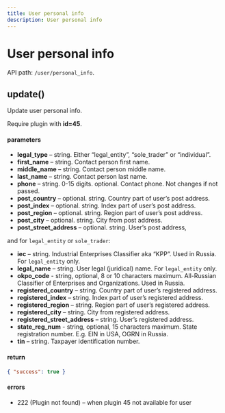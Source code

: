 ```yaml
---
title: User personal info
description: User personal info
---
```


# User personal info

API path: `/user/personal_info`.

## update()

Update user personal info.

Require plugin with **id=45**.

#### parameters

*   **legal_type** – string. Either “legal\_entity”, “sole\_trader” or “individual”.
*   **first_name** – string. Contact person first name.
*   **middle_name** – string. Contact person middle name.
*   **last_name** – string. Contact person last name.
*   **phone** – string. 0-15 digits. optional. Contact phone. Not changes if not passed.
*   **post_country** – optional. string. Country part of user’s post address.
*   **post_index** – optional. string. Index part of user’s post address.
*   **post_region** – optional. string. Region part of user’s post address.
*   **post_city** – optional. string. City from post address.
*   **post\_street\_address** – optional. string. User’s post address,

and for `legal_entity` or `sole_trader`:

*   **iec** – string. Industrial Enterprises Classifier aka “KPP”. Used in Russia. For `legal_entity` only.
*   **legal_name** – string. User legal (juridical) name. For `legal_entity` only.
*   **okpo_code** - string, optional, 8 or 10 characters maximum. All-Russian Classifier of Enterprises and Organizations. Used in Russia.
*   **registered_country** – string. Country part of user’s registered address.
*   **registered_index** – string. Index part of user’s registered address.
*   **registered_region** – string. Region part of user’s registered address.
*   **registered_city** – string. City from registered address.
*   **registered\_street\_address** – string. User’s registered address.
*   **state_reg_num** - string, optional, 15 characters maximum. State registration number. E.g. EIN in USA, OGRN in Russia.
*   **tin** – string. Taxpayer identification number.


#### return

```json
{ "success": true }
```

#### errors

*   222 (Plugin not found) – when plugin 45 not available for user
